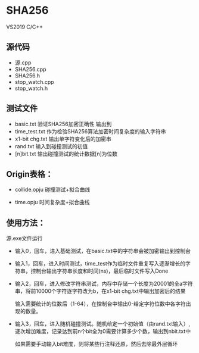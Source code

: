 # SHA256

VS2019 C/C++

## 源代码

- 源.cpp
- SHA256.cpp
- SHA256.h
- stop_watch.cpp
- stop_watch.h

## 测试文件

- basic.txt 验证SHA256加密正确性 输出到
- time_test.txt 作为检验SHA256算法加密时间复杂度的输入字符串
- x1-bit chg.txt 输出单字符变化后的加密串 
- rand.txt 输入到碰撞测试的初值
- [n]bit.txt 输出碰撞测试的统计数据[n]为位数

## Origin表格：

- collide.opju 碰撞测试+拟合曲线

- time.opju 时间复杂度+拟合曲线

## 使用方法：

源.exe文件运行

- 输入0，回车，进入基础测试，在basic.txt中的字符串会被加密输出到控制台

- 输入1，回车，进入时间测试，time_test作为临时文件重复写入逐渐增长的字符串，控制台输出字符串长度和时间(ns)，最后临时文件写入Done

- 输入2，回车，进入修改字符串测试，内存中存储一个长度为20001的全a字符串，将前10000个字符逐字符改为b，在x1-bit chg.txt中输出加密后的结果

  输入需要统计的位数后（1-64），在控制台中输出0-给定字符位数中各字符出现的数量。

- 输入3，回车，进入随机碰撞测试。随机给定一个初始值（由rand.txt输入）,逐次增加难度，记录达到前n个bit全为0需要计算多少个数，输出到nbit.txt中

  如果需要手动输入bit难度，则将某些行注释还原，然后去除最外层循环

